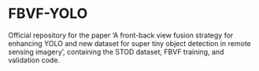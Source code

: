 # FBVF-YOLO
Official repository for the paper ‘A front-back view fusion strategy for enhancing YOLO and new dataset for super tiny object detection in remote sensing imagery’, containing the STOD dataset, FBVF training, and validation code.
